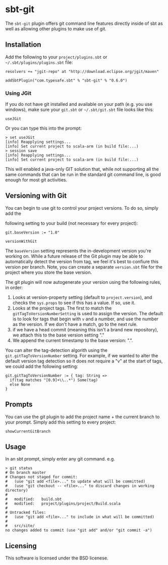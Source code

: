 # sbt-git #

The `sbt-git` plugin offers git command line features directly inside of sbt as
well as allowing other plugins to make use of git.


## Installation ##

Add the following to your `project/plugins.sbt` or `~/.sbt/plugins/plugins.sbt` file:

    resolvers += "jgit-repo" at "http://download.eclipse.org/jgit/maven"

    addSbtPlugin("com.typesafe.sbt" % "sbt-git" % "0.6.0")


### Using JGit ###

If you do not have git installed and available on your path (e.g. you use windows),
make sure your `git.sbt` or `~/.sbt/git.sbt` file looks like this:

    useJGit

Or you can type this into the prompt:

    > set useJGit
    [info] Reapplying settings...
    [info] Set current project to scala-arm (in build file:...)
    > session save
    [info] Reapplying settings...
    [info] Set current project to scala-arm (in build file:...)

This will enabled a java-only GIT solution that, while not supporting all the same
commands that can be run in the standard git command line, is good enough for most
git activities.


## Versioning with Git ##

You can begin to use git to control your project versions.  To do so, simply add the

following setting to your build (not necessary for every project):

    git.baseVersion := "1.0"

    versionWithGit

The `baseVersion` setting represents the in-development version you're working on. While
a future release of the Git plugin may be able to automatically detect the version from tag,
we feel it's best to confiure this version per branch.  Note, you can create a separate
`version.sbt` file for the project where you store the base version.

The git plugin will now autogenerate your version using the following rules, in order:

1. Looks at version-property setting (default to `project.version`), and checks the `sys.props` to see if this has a value.  If so, use it.
2. Looks at the project tags.  The first to match the `gitTagToVersionNumberSetting` is used to assign the version.  The default is to look for tags that begin with `v` and a number, and use the number as the version.  If we don't have a match, go to the next rule.
3. if we have a head commit (meaning this isn't a brand new repository), we attach this to the base version setting "<base-version>.<git commit sha>"
4. We append the current timestamp to the base version: "<base-version>.<timestamp>".

You can alter the tag-detection algorith using the `git.gitTagToVersionNumber` setting. For example, if we wanted to alter the default version tag detection so it does not require a "v" at the start of tags, we could add the following setting:

    git.gitTagToVersionNumber := { tag: String =>
      if(tag matches "[0.9]+\\..*") Some(tag)
      else None
    }


## Prompts ##

You can use the git plugin to add the project name + the current branch to your prompt. Simply add this setting to every project:

    showCurrentGitBranch

## Usage ##

In an sbt prompt, simply enter any git command.  e.g.

    > git status
    # On branch master
    # Changes not staged for commit:
    #   (use "git add <file>..." to update what will be committed)
    #   (use "git checkout -- <file>..." to discard changes in working directory)
    #
    #	modified:   build.sbt
    #	modified:   project/plugins/project/Build.scala
    #
    # Untracked files:
    #   (use "git add <file>..." to include in what will be committed)
    #
    #	src/site/
    no changes added to commit (use "git add" and/or "git commit -a")


## Licensing ##

This software is licensed under the BSD licenese.
